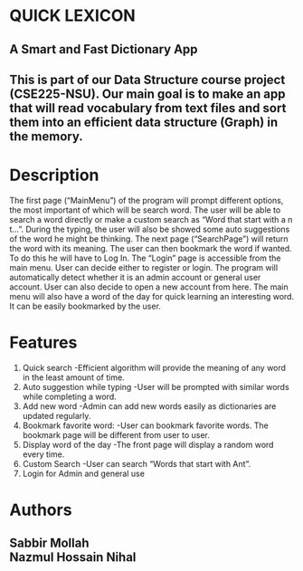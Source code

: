 # QUICK LEXICON  
## A Smart and Fast Dictionary App  
This is part of our Data Structure course project (CSE225-NSU).
Our main goal is to make an app that will read vocabulary from text files and sort them into an efficient data structure (Graph) in the memory.
---

# Description  
The first page (“MainMenu”) of the program will prompt different options, the most important of which will be search word. The user will be able to search a word directly or make a custom search as “Word that start with a n t…”. During the typing, the user will also be showed some auto suggestions of the word he might be thinking.
The next page (“SearchPage”) will return the word with its meaning. The user can then bookmark the word if wanted. To do this he will have to Log In.
The “Login” page is accessible from the main menu. User can decide either to register or login. The program will automatically detect whether it is an admin account or general user account. User can also decide to open a new account from here.
The main menu will also have a word of the day for quick learning an interesting word. It can be easily bookmarked by the user.

# Features  
1.	Quick search
-Efficient algorithm will provide the meaning of any word in the least amount of time.
2.	Auto suggestion while typing
-User will be prompted with similar words while completing a word.
3.	Add new word
-Admin can add new words easily as dictionaries are updated regularly.
4.	Bookmark favorite word:
-User can bookmark favorite words. The bookmark page will be different from user to user.
5.	Display word of the day
-The front page will display a random word every time.
6.	Custom Search 
-User can search “Words that start with Ant”.
7.	Login for Admin and general use

# Authors  
Sabbir Mollah  
Nazmul Hossain Nihal  
---

